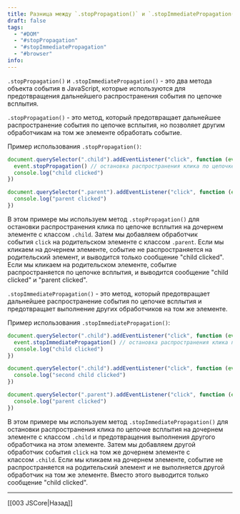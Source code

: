 ```yaml
---
title: Разница между `.stopPropagation()` и `.stopImmediatePropagation()`
draft: false
tags:
  - "#DOM"
  - "#stopPropagation"
  - "#stopImmediatePropagation"
  - "#browser"
info:
---
```

`.stopPropagation()` и `.stopImmediatePropagation()` - это два метода объекта события в JavaScript, которые используются для предотвращения дальнейшего распространения события по цепочке всплытия.

`.stopPropagation()` - это метод, который предотвращает дальнейшее распространение события по цепочке всплытия, но позволяет другим обработчикам на том же элементе обработать событие.

Пример использования `.stopPropagation()`:

```javascript
document.querySelector(".child").addEventListener("click", function (event) {
  event.stopPropagation() // остановка распространения клика по цепочке всплытия
  console.log("child clicked")
})

document.querySelector(".parent").addEventListener("click", function (event) {
  console.log("parent clicked")
})
```

В этом примере мы используем метод `.stopPropagation()` для остановки распространения клика по цепочке всплытия на дочернем элементе с классом `.child`. Затем мы добавляем обработчик события `click` на родительском элементе с классом `.parent`. Если мы кликаем на дочернем элементе, событие не распространяется на родительский элемент, и выводится только сообщение "child clicked". Если мы кликаем на родительском элементе, событие распространяется по цепочке всплытия, и выводится сообщение "child clicked" и "parent clicked".

`.stopImmediatePropagation()` - это метод, который предотвращает дальнейшее распространение события по цепочке всплытия и предотвращает выполнение других обработчиков на том же элементе.

Пример использования `.stopImmediatePropagation()`:

```javascript
document.querySelector(".child").addEventListener("click", function (event) {
  event.stopImmediatePropagation() // остановка распространения клика по цепочке всплытия и выполнение других обработчиков на этом элементе
  console.log("child clicked")
})

document.querySelector(".child").addEventListener("click", function (event) {
  console.log("second child clicked")
})

document.querySelector(".parent").addEventListener("click", function (event) {
  console.log("parent clicked")
})
```

В этом примере мы используем метод `.stopImmediatePropagation()` для остановки распространения клика по цепочке всплытия на дочернем элементе с классом `.child` и предотвращения выполнения другого обработчика на этом элементе. Затем мы добавляем другой обработчик события `click` на том же дочернем элементе с классом `.child`. Если мы кликаем на дочернем элементе, событие не распространяется на родительский элемент и не выполняется другой обработчик на том же элементе. Вместо этого выводится только сообщение "child clicked".

---

[[003 JSCore|Назад]]